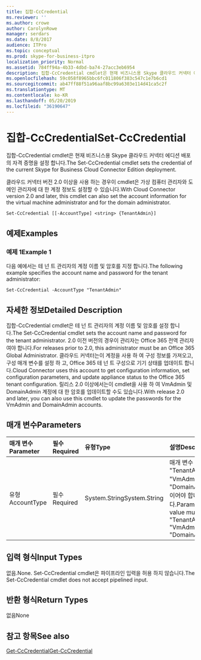 ```yaml
---
title: 집합-CcCredential
ms.reviewer: ''
ms.author: crowe
author: CarolynRowe
manager: serdars
ms.date: 8/8/2017
audience: ITPro
ms.topic: conceptual
ms.prod: skype-for-business-itpro
localization_priority: Normal
ms.assetid: 784ff94a-4b33-4dbd-ba74-27acc3eb6954
description: 집합-CcCredential cmdlet은 현재 비즈니스용 Skype 클라우드 커넥터 에디션 배포의 자격 증명을 설정 합니다.
ms.openlocfilehash: 59c058f8965bbc6fc011806f383c547c1e7b6cd1
ms.sourcegitcommit: ab47ff88f51a96aaf8bc99a6303e114d41ca5c2f
ms.translationtype: MT
ms.contentlocale: ko-KR
ms.lasthandoff: 05/20/2019
ms.locfileid: "36190647"
---
```

# <a name="set-cccredential"></a><span data-ttu-id="d17bf-103">집합-CcCredential</span><span class="sxs-lookup"><span data-stu-id="d17bf-103">Set-CcCredential</span></span>
 
<span data-ttu-id="d17bf-104">집합-CcCredential cmdlet은 현재 비즈니스용 Skype 클라우드 커넥터 에디션 배포의 자격 증명을 설정 합니다.</span><span class="sxs-lookup"><span data-stu-id="d17bf-104">The Set-CcCredential cmdlet sets the credential of the current Skype for Business Cloud Connector Edition deployment.</span></span> 
  
<span data-ttu-id="d17bf-105">클라우드 커넥터 버전 2.0 이상을 사용 하는 경우이 cmdlet은 가상 컴퓨터 관리자와 도메인 관리자에 대 한 계정 정보도 설정할 수 있습니다.</span><span class="sxs-lookup"><span data-stu-id="d17bf-105">With Cloud Connector version 2.0 and later, this cmdlet can also set the account information for the virtual machine administrator and for the domain administrator.</span></span>
  
```
Set-CcCredential [[-AccountType] <string> {TenantAdmin}]
```

## <a name="examples"></a><span data-ttu-id="d17bf-106">예제</span><span class="sxs-lookup"><span data-stu-id="d17bf-106">Examples</span></span>
<span data-ttu-id="d17bf-107"><a name="Examples"> </a></span><span class="sxs-lookup"><span data-stu-id="d17bf-107"></span></span>

### <a name="example-1"></a><span data-ttu-id="d17bf-108">예제 1</span><span class="sxs-lookup"><span data-stu-id="d17bf-108">Example 1</span></span>

<span data-ttu-id="d17bf-109">다음 예에서는 테 넌 트 관리자의 계정 이름 및 암호를 지정 합니다.</span><span class="sxs-lookup"><span data-stu-id="d17bf-109">The following example specifies the account name and password for the tenant administrator:</span></span>
  
```
Set-CcCredential -AccountType "TenantAdmin"
```

## <a name="detailed-description"></a><span data-ttu-id="d17bf-110">자세한 정보</span><span class="sxs-lookup"><span data-stu-id="d17bf-110">Detailed Description</span></span>
<span data-ttu-id="d17bf-111"><a name="DetailedDescription"> </a></span><span class="sxs-lookup"><span data-stu-id="d17bf-111"></span></span>

<span data-ttu-id="d17bf-112">집합-CcCredential cmdlet은 테 넌 트 관리자의 계정 이름 및 암호를 설정 합니다.</span><span class="sxs-lookup"><span data-stu-id="d17bf-112">The Set-CcCredential cmdlet sets the account name and password for the tenant administrator.</span></span> <span data-ttu-id="d17bf-113">2.0 이전 버전의 경우이 관리자는 Office 365 전역 관리자 여야 합니다.</span><span class="sxs-lookup"><span data-stu-id="d17bf-113">For releases prior to 2.0, this administrator must be an Office 365 Global Administrator.</span></span> <span data-ttu-id="d17bf-114">클라우드 커넥터는이 계정을 사용 하 여 구성 정보를 가져오고, 구성 매개 변수를 설정 하 고, Office 365 테 넌 트 구성으로 기기 상태를 업데이트 합니다.</span><span class="sxs-lookup"><span data-stu-id="d17bf-114">Cloud Connector uses this account to get configuration information, set configuration parameters, and update appliance status to the Office 365 tenant configuration.</span></span> <span data-ttu-id="d17bf-115">릴리스 2.0 이상에서는이 cmdlet을 사용 하 여 VmAdmin 및 DomainAdmin 계정에 대 한 암호를 업데이트할 수도 있습니다.</span><span class="sxs-lookup"><span data-stu-id="d17bf-115">With release 2.0 and later, you can also use this cmdlet to update the passwords for the VmAdmin and DomainAdmin accounts.</span></span>
  
## <a name="parameters"></a><span data-ttu-id="d17bf-116">매개 변수</span><span class="sxs-lookup"><span data-stu-id="d17bf-116">Parameters</span></span>
<span data-ttu-id="d17bf-117"><a name="DetailedDescription"> </a></span><span class="sxs-lookup"><span data-stu-id="d17bf-117"></span></span>

|<span data-ttu-id="d17bf-118">**매개 변수**</span><span class="sxs-lookup"><span data-stu-id="d17bf-118">**Parameter**</span></span>|<span data-ttu-id="d17bf-119">**필수**</span><span class="sxs-lookup"><span data-stu-id="d17bf-119">**Required**</span></span>|<span data-ttu-id="d17bf-120">**유형**</span><span class="sxs-lookup"><span data-stu-id="d17bf-120">**Type**</span></span>|<span data-ttu-id="d17bf-121">**설명**</span><span class="sxs-lookup"><span data-stu-id="d17bf-121">**Description**</span></span>|
|:-----|:-----|:-----|:-----|
| <span data-ttu-id="d17bf-122">유형</span><span class="sxs-lookup"><span data-stu-id="d17bf-122">AccountType</span></span> <br/> | <span data-ttu-id="d17bf-123">필수</span><span class="sxs-lookup"><span data-stu-id="d17bf-123">Required</span></span> <br/> |<span data-ttu-id="d17bf-124">System.String</span><span class="sxs-lookup"><span data-stu-id="d17bf-124">System.String</span></span>  <br/> | <span data-ttu-id="d17bf-125">매개 변수 값은 "TenantAdmin", "VmAdmin" 또는 "DomainAdmin" 이어야 합니다.</span><span class="sxs-lookup"><span data-stu-id="d17bf-125">Parameter value must be "TenantAdmin", "VmAdmin", or "DomainAdmin".</span></span> <br/> |
   
## <a name="input-types"></a><span data-ttu-id="d17bf-126">입력 형식</span><span class="sxs-lookup"><span data-stu-id="d17bf-126">Input Types</span></span>
<span data-ttu-id="d17bf-127"><a name="InputTypes"> </a></span><span class="sxs-lookup"><span data-stu-id="d17bf-127"></span></span>

<span data-ttu-id="d17bf-128">없음.</span><span class="sxs-lookup"><span data-stu-id="d17bf-128">None.</span></span> <span data-ttu-id="d17bf-129">Set-CcCredential cmdlet은 파이프라인 입력을 허용 하지 않습니다.</span><span class="sxs-lookup"><span data-stu-id="d17bf-129">The Set-CcCredential cmdlet does not accept pipelined input.</span></span>
  
## <a name="return-types"></a><span data-ttu-id="d17bf-130">반환 형식</span><span class="sxs-lookup"><span data-stu-id="d17bf-130">Return Types</span></span>
<span data-ttu-id="d17bf-131"><a name="ReturnTypes"> </a></span><span class="sxs-lookup"><span data-stu-id="d17bf-131"></span></span>

<span data-ttu-id="d17bf-132">없음</span><span class="sxs-lookup"><span data-stu-id="d17bf-132">None</span></span>
  
## <a name="see-also"></a><span data-ttu-id="d17bf-133">참고 항목</span><span class="sxs-lookup"><span data-stu-id="d17bf-133">See also</span></span>
<span data-ttu-id="d17bf-134"><a name="ReturnTypes"> </a></span><span class="sxs-lookup"><span data-stu-id="d17bf-134"></span></span>

[<span data-ttu-id="d17bf-135">Get-CcCredential</span><span class="sxs-lookup"><span data-stu-id="d17bf-135">Get-CcCredential</span></span>](get-cccredential.md)
  

